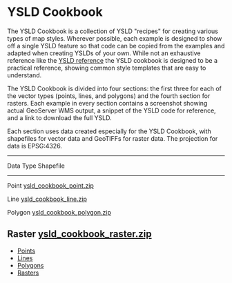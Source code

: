 # YSLD Cookbook

The YSLD Cookbook is a collection of YSLD "recipes" for creating various types of map styles. Wherever possible, each example is designed to show off a single YSLD feature so that code can be copied from the examples and adapted when creating YSLDs of your own. While not an exhaustive reference like the [YSLD reference](../reference/index.md) the YSLD cookbook is designed to be a practical reference, showing common style templates that are easy to understand.

The YSLD Cookbook is divided into four sections: the first three for each of the vector types (points, lines, and polygons) and the fourth section for rasters. Each example in every section contains a screenshot showing actual GeoServer WMS output, a snippet of the YSLD code for reference, and a link to download the full YSLD.

Each section uses data created especially for the YSLD Cookbook, with shapefiles for vector data and GeoTIFFs for raster data. The projection for data is EPSG:4326.

  ---------------------------------------------------------------------------------
  Data Type      Shapefile
  -------------- ------------------------------------------------------------------
  Point          [ysld_cookbook_point.zip](artifacts/ysld_cookbook_point.zip)

  Line           [ysld_cookbook_line.zip](artifacts/ysld_cookbook_line.zip)

  Polygon        [ysld_cookbook_polygon.zip](artifacts/ysld_cookbook_polygon.zip)

  Raster         [ysld_cookbook_raster.zip](artifacts/ysld_cookbook_raster.zip)
  ---------------------------------------------------------------------------------

-   [Points](points.md)
-   [Lines](lines.md)
-   [Polygons](polygons.md)
-   [Rasters](rasters.md)
